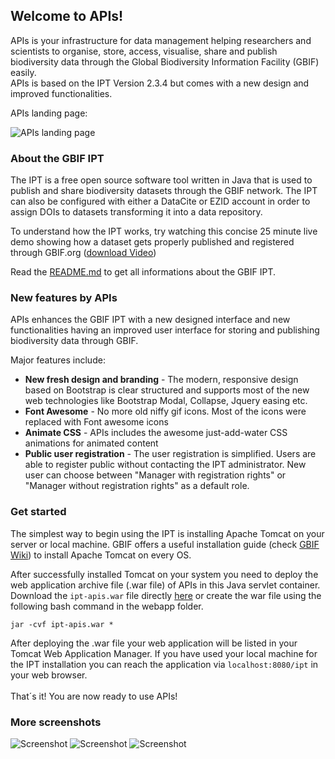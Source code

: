 ## Welcome to APIs! 

APIs is your infrastructure for data management helping researchers and scientists to organise, store, access, visualise, share and publish biodiversity data through the Global Biodiversity Information Facility (GBIF) easily.<br>APIs is based on the IPT Version 2.3.4 but comes with a new design and improved functionalities.

APIs landing page: 

![APIs landing page](http://home.uni-leipzig.de/idiv/ipt/screenshots/screen1.png)

### About the GBIF IPT

The IPT is a free open source software tool written in Java that is used to publish and share biodiversity datasets through the GBIF network. The IPT can also be configured with either a DataCite or EZID account in order to assign DOIs to datasets transforming it into a data repository. 

To understand how the IPT works, try watching this concise 25 minute live demo showing how a dataset gets properly published and registered through GBIF.org ([download Video](http://videos.contentful.com/q553fnlofhvs/3iCjm4lxRSiCYE6Qq2A4GG/63b5690e48de42b0872ba4c25d629fe9/Introduction_to_publishing_using_the_GBIF_Integrated_Publishing_Toolkit__28IPT_29.mp4))

Read the [README.md](https://github.com/ChristianLanger/ipt/blob/master/README-ipt.md) to get all informations about the GBIF IPT.

### New features by APIs

APIs enhances the GBIF IPT with a new designed interface and new functionalities having an improved user interface for storing and publishing biodiversity data through GBIF.

Major features include:

* **New fresh design and branding** - The modern, responsive design based on Bootstrap is clear structured and supports most of the new web technologies like Bootstrap Modal, Collapse, Jquery easing etc.
* **Font Awesome** - No more old niffy gif icons. Most of the icons were replaced with Font awesome icons
* **Animate CSS** - APIs includes the awesome just-add-water CSS animations for animated content
* **Public user registration** - The user registration is simplified. Users are able to register public without contacting the IPT administrator. New user can choose between "Manager with registration rights" or "Manager without registration rights" as a default role.


### Get started

The simplest way to begin using the IPT is installing Apache Tomcat on your server or local machine. GBIF offers a useful installation guide (check [GBIF Wiki](https://github.com/gbif/ipt/wiki/IPTServerPreparation.wiki)) to install Apache Tomcat on every OS.

After successfully installed Tomcat on your system you need to deploy the web application archive file (.war file) of APIs in this Java servlet container. <br>Download the `ipt-apis.war` file directly [here](https://github.com/ChristianLanger/ipt/blob/master/ipt-apis.war) or create the war file using the following bash command in the webapp folder. 

`jar -cvf ipt-apis.war *`

After deploying the .war file your web application will be listed in your Tomcat Web Application Manager. If you have used your local machine for the IPT installation you can reach the application via `localhost:8080/ipt` in your web browser.<br><br>
That´s it! You are now ready to use APIs!

### More screenshots

![Screenshot](http://home.uni-leipzig.de/idiv/ipt/screenshots/screen2.png)
![Screenshot](http://home.uni-leipzig.de/idiv/ipt/screenshots/screen3.png)
![Screenshot](http://home.uni-leipzig.de/idiv/ipt/screenshots/screen5.png)


